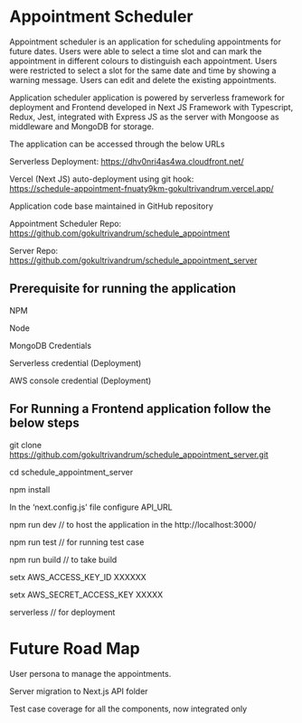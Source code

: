 # Appointment Scheduler
Appointment scheduler is an application for scheduling appointments for future dates. Users were able to select a time slot and can mark the appointment in different colours to distinguish each appointment. Users were restricted to select a slot for the same date and time by showing a warning message. Users can edit and delete the existing appointments.

Application scheduler application is powered by serverless framework for deployment and Frontend developed in Next JS Framework with Typescript, Redux, Jest, integrated with Express JS as the server with Mongoose as middleware and MongoDB for storage.

The application can be accessed through the below URLs

Serverless Deployment: 
https://dhv0nri4as4wa.cloudfront.net/

Vercel (Next JS) auto-deployment using git hook:  
https://schedule-appointment-fnuaty9km-gokultrivandrum.vercel.app/

Application code base maintained in GitHub repository 

Appointment Scheduler Repo: https://github.com/gokultrivandrum/schedule_appointment

Server Repo: https://github.com/gokultrivandrum/schedule_appointment_server

## Prerequisite for running the application
NPM

Node

MongoDB Credentials

Serverless credential (Deployment)

AWS console credential (Deployment)

## For Running a Frontend application follow the below steps

git clone https://github.com/gokultrivandrum/schedule_appointment_server.git

cd schedule_appointment_server

npm install

In the ‘next.config.js’ file configure API_URL

npm run dev // to host the application in the http://localhost:3000/

npm run test // for running test case

npm run build // to take build

setx AWS_ACCESS_KEY_ID XXXXXX

setx AWS_SECRET_ACCESS_KEY XXXXX

serverless // for deployment
 
# Future Road Map

User persona to manage the appointments.

Server migration to Next.js API folder

Test case coverage for all the components, now integrated only